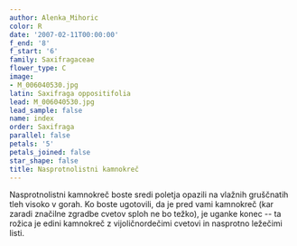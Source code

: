 ```yaml
---
author: Alenka_Mihoric
color: R
date: '2007-02-11T00:00:00'
f_end: '8'
f_start: '6'
family: Saxifragaceae
flower_type: C
image:
- M_006040530.jpg
latin: Saxifraga oppositifolia
lead: M_006040530.jpg
lead_sample: false
name: index
order: Saxifraga
parallel: false
petals: '5'
petals_joined: false
star_shape: false
title: Nasprotnolistni kamnokreč
---
```

Nasprotnolistni kamnokreč boste sredi poletja opazili na vlažnih gruščnatih tleh visoko v gorah. Ko boste ugotovili, da je pred vami kamnokreč (kar zaradi značilne zgradbe cvetov sploh ne bo težko), je uganke konec -- ta rožica je edini kamnokreč z vijoličnordečimi cvetovi in nasprotno ležečimi listi.
